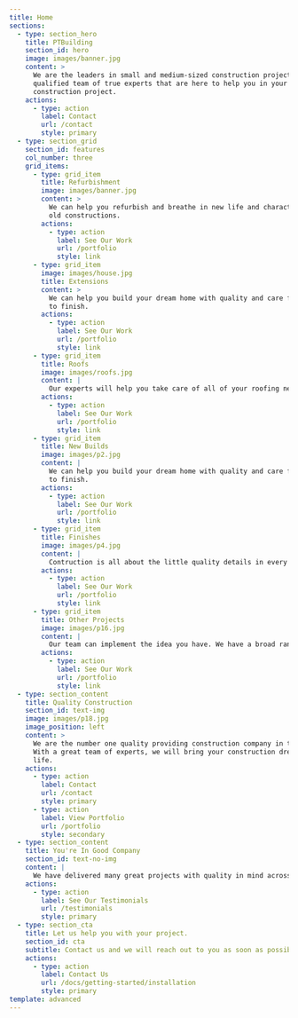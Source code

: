 ```yaml
---
title: Home
sections:
  - type: section_hero
    title: PTBuilding
    section_id: hero
    image: images/banner.jpg
    content: >
      We are the leaders in small and medium-sized construction projects. A
      qualified team of true experts that are here to help you in your next
      construction project.
    actions:
      - type: action
        label: Contact
        url: /contact
        style: primary
  - type: section_grid
    section_id: features
    col_number: three
    grid_items:
      - type: grid_item
        title: Refurbishment
        image: images/banner.jpg
        content: >
          We can help you refurbish and breathe in new life and character into
          old constructions.
        actions:
          - type: action
            label: See Our Work
            url: /portfolio
            style: link
      - type: grid_item
        image: images/house.jpg
        title: Extensions
        content: >
          We can help you build your dream home with quality and care from start
          to finish.
        actions:
          - type: action
            label: See Our Work
            url: /portfolio
            style: link
      - type: grid_item
        title: Roofs
        image: images/roofs.jpg
        content: |
          Our experts will help you take care of all of your roofing needs.
        actions:
          - type: action
            label: See Our Work
            url: /portfolio
            style: link
      - type: grid_item
        title: New Builds
        image: images/p2.jpg
        content: |
          We can help you build your dream home with quality and care from start
          to finish.
        actions:
          - type: action
            label: See Our Work
            url: /portfolio
            style: link
      - type: grid_item
        title: Finishes
        image: images/p4.jpg
        content: |
          Contruction is all about the little quality details in every build. We can help you finish your interiors.
        actions:
          - type: action
            label: See Our Work
            url: /portfolio
            style: link
      - type: grid_item
        title: Other Projects
        image: images/p16.jpg
        content: |
          Our team can implement the idea you have. We have a broad range of construction skills.
        actions:
          - type: action
            label: See Our Work
            url: /portfolio
            style: link
  - type: section_content
    title: Quality Construction
    section_id: text-img
    image: images/p18.jpg
    image_position: left
    content: >
      We are the number one quality providing construction company in the UK.
      With a great team of experts, we will bring your construction dream to
      life.
    actions:
      - type: action
        label: Contact
        url: /contact
        style: primary
      - type: action
        label: View Portfolio
        url: /portfolio
        style: secondary
  - type: section_content
    title: You're In Good Company
    section_id: text-no-img
    content: |
      We have delivered many great projects with quality in mind across the UK.
    actions:
      - type: action
        label: See Our Testimonials
        url: /testimonials
        style: primary
  - type: section_cta
    title: Let us help you with your project.
    section_id: cta
    subtitle: Contact us and we will reach out to you as soon as possible.
    actions:
      - type: action
        label: Contact Us
        url: /docs/getting-started/installation
        style: primary
template: advanced
---
```

